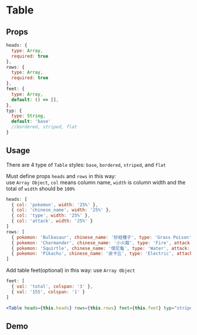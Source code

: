 # Table

## Props

```js
heads: {
  type: Array,
  required: true
},
rows: {
  type: Array,
  required: true
},
feet: {
  type: Array,
  default: () => [],
},
typ: {
  type: String,
  default: 'base'
  //bordered, striped, flat
}
```

## Usage
There are 4 type of `Table` styles: `base`, `bordered`, `striped`, and `flat`  

Must define props `heads` and `rows` in this way:  
use `Array Object`, `col` means column name, `width` is column width and the total of `width` should be `100%`

```js
heads: [
  { col: 'pokemon', width: '25%' },
  { col: 'chinese_name', width: '25%' },
  { col: 'type', width: '25%' },
  { col: 'attack', width: '25%' }
]
rows: [
  { pokemon: 'Bulbasaur', chinese_name: '妙蛙種子', type: 'Grass Poison', attack: '35' },
  { pokemon: 'Charmander', chinese_name: '小火龍', type: 'Fire', attack: '35' },
  { pokemon: 'Squirtle', chinese_name: '傑尼龜', type: 'Water', attack: '35' },
  { pokemon: 'Pikachu', chinese_name: '皮卡丘', type: 'Electric', attack: '50' }
]
```
Add table feet(optional) in this way: use `Array Object`
```js
feet: [
  { val: 'total', colspan: '3' },
  { val: '155', colspan: '1' }
]
```
```jsx
<Table heads={this.heads} rows={this.rows} feet={this.feet} typ="striped" />
```

## Demo
